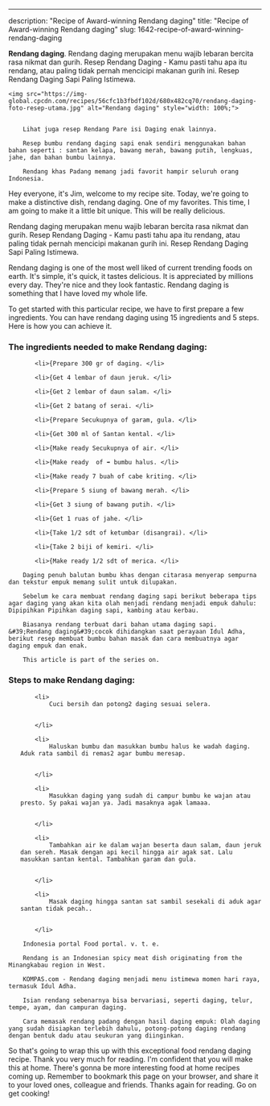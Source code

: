 ---
description: "Recipe of Award-winning Rendang daging"
title: "Recipe of Award-winning Rendang daging"
slug: 1642-recipe-of-award-winning-rendang-daging

<p>
	<strong>Rendang daging</strong>. 
	Rendang daging merupakan menu wajib lebaran bercita rasa nikmat dan gurih. Resep Rendang Daging - Kamu pasti tahu apa itu rendang, atau paling tidak pernah mencicipi makanan gurih ini. Resep Rendang Daging Sapi Paling Istimewa.
</p>
<p>
	
	<img src="https://img-global.cpcdn.com/recipes/56cfc1b3fbdf102d/680x482cq70/rendang-daging-foto-resep-utama.jpg" alt="Rendang daging" style="width: 100%;">
	
	
		Lihat juga resep Rendang Pare isi Daging enak lainnya.
	
		Resep bumbu rendang daging sapi enak sendiri menggunakan bahan bahan seperti : santan kelapa, bawang merah, bawang putih, lengkuas, jahe, dan bahan bumbu lainnya.
	
		Rendang khas Padang memang jadi favorit hampir seluruh orang Indonesia.
	
</p>
<p>
	Hey everyone, it's Jim, welcome to my recipe site. Today, we're going to make a distinctive dish, rendang daging. One of my favorites. This time, I am going to make it a little bit unique. This will be really delicious.
</p>
	
<p>
	Rendang daging merupakan menu wajib lebaran bercita rasa nikmat dan gurih. Resep Rendang Daging - Kamu pasti tahu apa itu rendang, atau paling tidak pernah mencicipi makanan gurih ini. Resep Rendang Daging Sapi Paling Istimewa.
</p>
<p>
	Rendang daging is one of the most well liked of current trending foods on earth. It's simple, it's quick, it tastes delicious. It is appreciated by millions every day. They're nice and they look fantastic. Rendang daging is something that I have loved my whole life.
</p>

<p>
To get started with this particular recipe, we have to first prepare a few ingredients. You can have rendang daging using 15 ingredients and 5 steps. Here is how you can achieve it.
</p>

<h3>The ingredients needed to make Rendang daging:</h3>

<ol>
	
		<li>{Prepare 300 gr of daging. </li>
	
		<li>{Get 4 lembar of daun jeruk. </li>
	
		<li>{Get 2 lembar of daun salam. </li>
	
		<li>{Get 2 batang of serai. </li>
	
		<li>{Prepare Secukupnya of garam, gula. </li>
	
		<li>{Get 300 ml of Santan kental. </li>
	
		<li>{Make ready Secukupnya of air. </li>
	
		<li>{Make ready  of ➡️ bumbu halus. </li>
	
		<li>{Make ready 7 buah of cabe kriting. </li>
	
		<li>{Prepare 5 siung of bawang merah. </li>
	
		<li>{Get 3 siung of bawang putih. </li>
	
		<li>{Get 1 ruas of jahe. </li>
	
		<li>{Take 1/2 sdt of ketumbar (disangrai). </li>
	
		<li>{Take 2 biji of kemiri. </li>
	
		<li>{Make ready 1/2 sdt of merica. </li>
	
</ol>
<p>
	
		Daging penuh balutan bumbu khas dengan citarasa menyerap sempurna dan tekstur empuk memang sulit untuk dilupakan.
	
		Sebelum ke cara membuat rendang daging sapi berikut beberapa tips agar daging yang akan kita olah menjadi rendang menjadi empuk dahulu: Dipipihkan Pipihkan daging sapi, kambing atau kerbau.
	
		Biasanya rendang terbuat dari bahan utama daging sapi. &#39;Rendang daging&#39;cocok dihidangkan saat perayaan Idul Adha, berikut resep membuat bumbu bahan masak dan cara membuatnya agar daging empuk dan enak.
	
		This article is part of the series on.
	
</p>

<h3>Steps to make Rendang daging:</h3>

<ol>
	
		<li>
			Cuci bersih dan potong2 daging sesuai selera.
			
			
		</li>
	
		<li>
			Haluskan bumbu dan masukkan bumbu halus ke wadah daging. Aduk rata sambil di remas2 agar bumbu meresap.
			
			
		</li>
	
		<li>
			Masukkan daging yang sudah di campur bumbu ke wajan atau presto. Sy pakai wajan ya. Jadi masaknya agak lamaaa.
			
			
		</li>
	
		<li>
			Tambahkan air ke dalam wajan beserta daun salam, daun jeruk dan sereh. Masak dengan api kecil hingga air agak sat. Lalu masukkan santan kental. Tambahkan garam dan gula.
			
			
		</li>
	
		<li>
			Masak daging hingga santan sat sambil sesekali di aduk agar santan tidak pecah..
			
			
		</li>
	
</ol>

<p>
	
		Indonesia portal Food portal. v. t. e.
	
		Rendang is an Indonesian spicy meat dish originating from the Minangkabau region in West.
	
		KOMPAS.com - Rendang daging menjadi menu istimewa momen hari raya, termasuk Idul Adha.
	
		Isian rendang sebenarnya bisa bervariasi, seperti daging, telur, tempe, ayam, dan campuran daging.
	
		Cara memasak rendang padang dengan hasil daging empuk: Olah daging yang sudah disiapkan terlebih dahulu, potong-potong daging rendang dengan bentuk dadu atau seukuran yang diinginkan.
	
</p>

<p>
	So that's going to wrap this up with this exceptional food rendang daging recipe. Thank you very much for reading. I'm confident that you will make this at home. There's gonna be more interesting food at home recipes coming up. Remember to bookmark this page on your browser, and share it to your loved ones, colleague and friends. Thanks again for reading. Go on get cooking!
</p>

